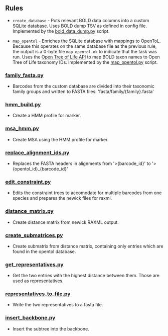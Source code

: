 ## Rules

- `create_database` - Puts relevant BOLD data columns into a custom SQLite database.
  Uses BOLD dump TSV as defined in config file. Implemented by the 
  [bold_data_dump.py](scripts/bold_data_dump.py) script.

- `map_opentol` - Enriches the SQLite database with mappings to OpenToL. Because this 
  operates on the same database file as the previous rule, the output is a 0-byte file
  `map_opentol.ok` to indicate that the task was run. Uses the 
  [Open Tree of Life API](https://github.com/OpenTreeOfLife/germinator/wiki/TNRS-API-v3#match_names) 
  to map BOLD taxon names to Open Tree of Life taxonomy IDs. Implemented by the
  [map_opentol.py](scripts/map_opentol.py) script.

### [family_fasta.py](scripts/family_fasta.py)
- Barcodes from the custom database are divided into their taxonomic family groups and written to FASTA files: 'fasta/family/{family}.fasta'

### [hmm_build.py](scripts/hmm_build.py)
- Create a HMM profile for marker.

### [msa_hmm.py](scripts/msa_hmm.py)
- Create MSA using the HMM profile for marker.

### [replace_alignment_ids.py](scripts/replace_alignment_ids.py)
- Replaces the FASTA headers in alignments from '>{barcode_id}' to '>{opentol_id}\_{barcode_id}' 

### [edit_constraint.py](scripts/edit_constraint.py)
- Edits the constraint trees to accomodate for multiple barcodes from one species and prepares the newick files for raxml.

### [distance_matrix.py](scripts/distance_matrix.py)
- Create distance matrix from newick RAXML output.

### [create_submatrices.py](scripts/create_submatrices.py)
- Create submatrix from distance matrix, containing only entries which are found in the opentol database.

### [get_representatives.py](scripts/representatives.py)
- Get the two entries with the highest distance between them. Those are used as representatives.

### [representatives_to_file.py](scripts/representatives_to_file.py)
- Write the two representatives to a fasta file.

### [insert_backbone.py](scripts/insert_backbone.py)
- Insert the subtree into the backbone.


